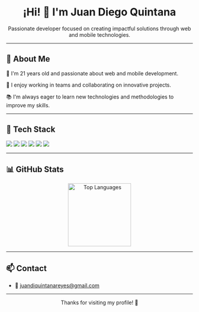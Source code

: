 <h1 align="center">¡Hi! 👋 I'm Juan Diego Quintana</h1>

<p align="center">
Passionate developer focused on creating impactful solutions through web and mobile technologies.
</p>

---

<h2 align="left">🚀 About Me</h2>

<p>🔭 I'm 21 years old and passionate about web and mobile development.</p>
<p>🤝 I enjoy working in teams and collaborating on innovative projects.</p>
<p>📚 I'm always eager to learn new technologies and methodologies to improve my skills.</p>

---

<h2 align="left">🔧 Tech Stack</h2>
<p align="left">
  <img src="https://img.shields.io/badge/Dart-0175C2?style=for-the-badge&logo=dart&logoColor=white" />
  <img src="https://img.shields.io/badge/Flutter-02569B?style=for-the-badge&logo=flutter&logoColor=white" />
  <img src="https://img.shields.io/badge/Node.js-339933?style=for-the-badge&logo=node-dot-js&logoColor=white" />
  <img src="https://img.shields.io/badge/Express.js-000000?style=for-the-badge&logo=express&logoColor=white" />
  <img src="https://img.shields.io/badge/MySQL-00758F?style=for-the-badge&logo=mysql&logoColor=white" />
  <img src="https://img.shields.io/badge/Git-F05032?style=for-the-badge&logo=git&logoColor=white" />
</p>

---

<h2 align="left">📊 GitHub Stats</h2>

<div align="center">
  <img 
    src="https://github-readme-stats.vercel.app/api/top-langs?username=Kintanuki&layout=compact&langs_count=6&theme=dracula&hide_border=false" 
    height="170" 
    alt="Top Languages" 
  />
</div>

---
<h2 align="left">📫 Contact</h2>

- 💌 juandiquintanareyes@gmail.com 
---

<p align="center">
  Thanks for visiting my profile! 🌟
</p>
